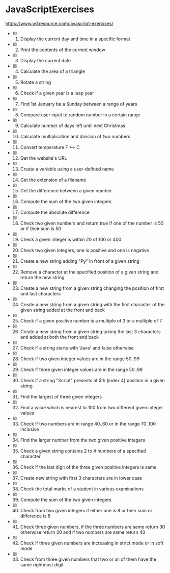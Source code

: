 # JavaScriptExercises
https://www.w3resource.com/javascript-exercises/

- [x] 1. Display the current day and time in a specific format
- [x] 2. Print the contents of the current window
- [x] 3. Display the current date
- [x] 4. Calculate the area of a triangle
- [x] 5. Rotate a string
- [x] 6. Check if a given year is a leap year
- [x] 7. Find 1st January be a Sunday between a range of years
- [x] 8. Compare user input to random number in a certain range
- [x] 9. Calculate number of days left until next Christmas
- [x] 10. Calculate multiplication and division of two numbers
- [x] 11. Convert temperature F <-> C
- [x] 12. Get the website's URL
- [x] 13. Create a variable using a user-defined name 
- [x] 14. Get the extension of a filename 
- [x] 15. Get the difference between a given number
- [x] 16. Compute the sum of the two given integers
- [x] 17. Compute the absolute difference
- [x] 18. Check two given numbers and return true if one of the number is 50 or if their sum is 50
- [x] 19. Check a given integer is within 20 of 100 or 400
- [x] 20. Check two given integers, one is positive and one is negative
- [x] 21. Create a new string adding "Py" in front of a given string
- [x] 22. Remove a character at the specified position of a given string and return the new string
- [x] 23. Create a new string from a given string changing the position of first and last characters
- [x] 24. Create a new string from a given string with the first character of the given string added at the front and back
- [x] 25. Check if a given positive number is a multiple of 3 or a multiple of 7
- [x] 26. Create a new string from a given string taking the last 3 characters and added at both the front and back
- [x] 27. Check if a string starts with 'Java' and false otherwise
- [x] 28. Check if two given integer values are in the range 50..99
- [x] 29. Check if three given integer values are in the range 50..99
- [x] 30. Check if a string "Script" presents at 5th (index 4) position in a given string
- [x] 31. Find the largest of three given integers
- [x] 32. Find a value which is nearest to 100 from two different given integer values
- [x] 33. Check if two numbers are in range 40..60 or in the range 70..100 inclusive
- [x] 34. Find the larger number from the two given positive integers
- [x] 35. Check a given string contains 2 to 4 numbers of a specified character
- [x] 36. Check if the last digit of the three given positive integers is same
- [x] 37. Create new string with first 3 characters are in lower case
- [x] 38. Check the total marks of a student in various examinations
- [x] 39. Compute the sum of the two given integers
- [x] 40. Check from two given integers if either one is 8 or their sum or difference is 8
- [x] 41. Check three given numbers, if the three numbers are same return 30 otherwise return 20 and if two numbers are same return 40
- [x] 42. Check if three given numbers are increasing in strict mode or in soft mode
- [x] 43. Check from three given numbers that two or all of them have the same rightmost digit
